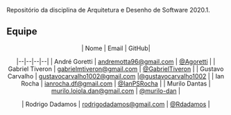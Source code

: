 <p align="justify">Repositório da disciplina de Arquitetura e Desenho de Software 2020.1.</p>


## Equipe

<center>

| Nome | Email | GitHub|
<!-- | Foto | Nome | Email | GitHub| -->
|--|--|--|--|
| André Goretti | andremotta96@gmail.com | [@Agoretti](https://github.com/Agoretti) |
| Gabriel Tiveron | gabrielmtiveron@gmail.com | [@GabrielTiveron](https://github.com/GabrielTiveron) |
| Gustavo Carvalho | gustavocarvalho1002@gmail.com |[@gustavocarvalho1002](https://github.com/gustavocarvalho1002) |
| Ian Rocha | ianrocha.df@gmail.com | [@IanPSRocha](https://github.com/IanPSRocha) |
| Murilo Dantas | murilo.loiola.dan@gmail.com | [@murilo-dan](https://github.com/murilo-dan) |
<!-- | ![marco](img/marco.png) | Marco Antônio Costa | markinlimac@gmail.com | [@markinlimac](https://github.com/markinlimac) | -->
| Rodrigo Dadamos | rodrigodadamos@gmail.com | [@Rdadamos](https://github.com/Rdadamos) |
